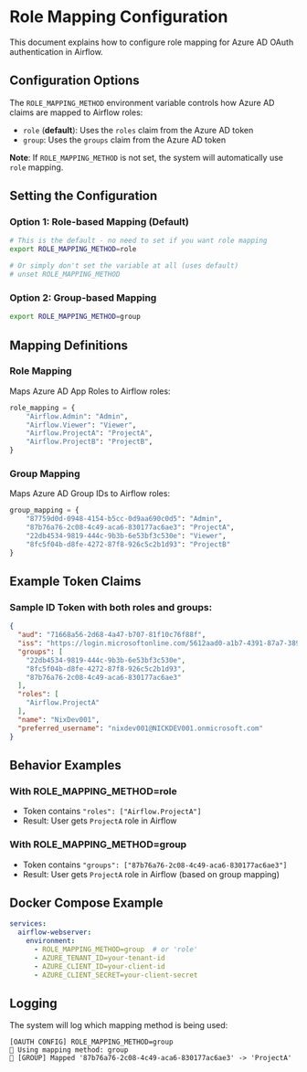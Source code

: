 # Role Mapping Configuration

This document explains how to configure role mapping for Azure AD OAuth authentication in Airflow.

## Configuration Options

The `ROLE_MAPPING_METHOD` environment variable controls how Azure AD claims are mapped to Airflow roles:

- `role` (**default**): Uses the `roles` claim from the Azure AD token
- `group`: Uses the `groups` claim from the Azure AD token

**Note**: If `ROLE_MAPPING_METHOD` is not set, the system will automatically use `role` mapping.

## Setting the Configuration

### Option 1: Role-based Mapping (Default)
```bash
# This is the default - no need to set if you want role mapping
export ROLE_MAPPING_METHOD=role

# Or simply don't set the variable at all (uses default)
# unset ROLE_MAPPING_METHOD
```

### Option 2: Group-based Mapping
```bash
export ROLE_MAPPING_METHOD=group
```

## Mapping Definitions

### Role Mapping
Maps Azure AD App Roles to Airflow roles:
```python
role_mapping = {
    "Airflow.Admin": "Admin",
    "Airflow.Viewer": "Viewer", 
    "Airflow.ProjectA": "ProjectA",
    "Airflow.ProjectB": "ProjectB",
}
```

### Group Mapping
Maps Azure AD Group IDs to Airflow roles:
```python
group_mapping = {
    "87759d0d-0948-4154-b5cc-0d9aa690c0d5": "Admin",
    "87b76a76-2c08-4c49-aca6-830177ac6ae3": "ProjectA",
    "22db4534-9819-444c-9b3b-6e53bf3c530e": "Viewer",
    "8fc5f04b-d8fe-4272-87f8-926c5c2b1d93": "ProjectB"
}
```

## Example Token Claims

### Sample ID Token with both roles and groups:
```json
{
  "aud": "71668a56-2d68-4a47-b707-81f10c76f88f",
  "iss": "https://login.microsoftonline.com/5612aad0-a1b7-4391-87a7-389e38e63b73/v2.0",
  "groups": [
    "22db4534-9819-444c-9b3b-6e53bf3c530e",
    "8fc5f04b-d8fe-4272-87f8-926c5c2b1d93",
    "87b76a76-2c08-4c49-aca6-830177ac6ae3"
  ],
  "roles": [
    "Airflow.ProjectA"
  ],
  "name": "NixDev001",
  "preferred_username": "nixdev001@NICKDEV001.onmicrosoft.com"
}
```

## Behavior Examples

### With ROLE_MAPPING_METHOD=role
- Token contains `"roles": ["Airflow.ProjectA"]`
- Result: User gets `ProjectA` role in Airflow

### With ROLE_MAPPING_METHOD=group  
- Token contains `"groups": ["87b76a76-2c08-4c49-aca6-830177ac6ae3"]`
- Result: User gets `ProjectA` role in Airflow (based on group mapping)

## Docker Compose Example

```yaml
services:
  airflow-webserver:
    environment:
      - ROLE_MAPPING_METHOD=group  # or 'role'
      - AZURE_TENANT_ID=your-tenant-id
      - AZURE_CLIENT_ID=your-client-id
      - AZURE_CLIENT_SECRET=your-client-secret
```

## Logging

The system will log which mapping method is being used:
```
[OAUTH CONFIG] ROLE_MAPPING_METHOD=group
🔐 Using mapping method: group
🔐 [GROUP] Mapped '87b76a76-2c08-4c49-aca6-830177ac6ae3' -> 'ProjectA'
```
